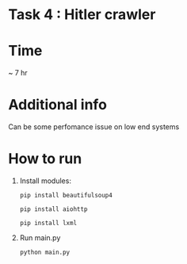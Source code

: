 # Task 4 : Hitler crawler
# Time
~ 7 hr
# Additional info
Can be some perfomance issue on low end systems
# How to run
1. Install modules:
   ```
   pip install beautifulsoup4
   ```
   ```
   pip install aiohttp
   ```
   ```
   pip install lxml
   ```
2. Run main.py
   ```
   python main.py
   ```
